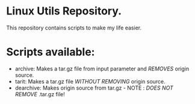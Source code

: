 # Linux Utils Repository.

This repository contains scripts to make my life easier.

# Scripts available:

- archive: Makes a tar.gz file from input parameter and *REMOVES* origin source.
- tarit: Makes a tar.gz file *WITHOUT REMOVING* origin source.
- dearchive: Makes origin source from tar.gz - NOTE : *DOES NOT REMOVE* .tar.gz file!
